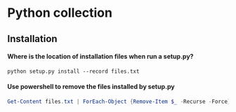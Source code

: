 
# Python collection

## Installation

#### Where is the location of installation files when run a setup.py?
```console
python setup.py install --record files.txt
```

#### Use powershell to remove the files installed by setup.py
```powershell
Get-Content files.txt | ForEach-Object {Remove-Item $_ -Recurse -Force}
```
